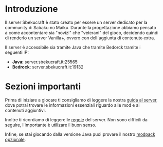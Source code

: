 # Introduzione
Il server Sbekucraft è stato creato per essere un server dedicato per la community di Sabaku no Maiku.
Durante la progettazione abbiamo pensato a come accontentare sia "novizi" che "veterani" del gioco, decidendo quindi di renderlo un server Vanilla+, ovvero con dell'aggiunta di contenuto extra.

Il server è accessibile sia tramite Java che tramite Bedorck tramite i seguenti IP:

- **Java**: server.sbekucraft.it:25565
- **Bedrock**: server.sbekucraft.it:19132

# Sezioni importanti
Prima di iniziare a giocare ti consigliamo di leggere la nostra [guida al server](guida.md), dove potrai trovare le informazioni essenziali riguardo alle mod e ai contenuti aggiuntivi.

Inoltre ti ricordiamo di leggere le [regole](regole.md) del server. Non sono difficili da seguire, l'importante è utilizare il buon senso.

Infine, se stai giocando dalla versione Java puoi provare il nostro [modpack opzionale](client/installazione.md).
